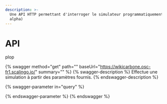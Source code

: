 ```yaml
---
description: >-
  Une API HTTP permettant d'interroger le simulateur programmatiquement (version
  alpha)
---
```


# API

plop

{% swagger method="get" path="" baseUrl="https://wikicarbone.osc-fr1.scalingo.io/" summary="" %}
{% swagger-description %}
Effectue une simulation à partir des paramètres fournis.
{% endswagger-description %}

{% swagger-parameter in="query" %}

{% endswagger-parameter %}
{% endswagger %}

